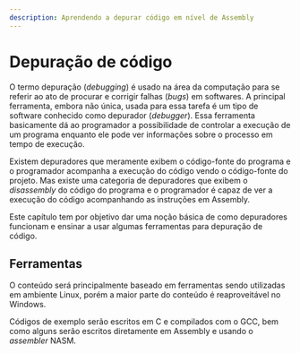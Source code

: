 ```yaml
---
description: Aprendendo a depurar código em nível de Assembly
---
```


# Depuração de código

O termo depuração (_debugging_) é usado na área da computação para se referir ao ato de procurar e corrigir falhas (_bugs_) em softwares. A principal ferramenta, embora não única, usada para essa tarefa é um tipo de software conhecido como depurador (_debugger_). Essa ferramenta basicamente dá ao programador a possibilidade de controlar a execução de um programa enquanto ele pode ver informações sobre o processo em tempo de execução.

Existem depuradores que meramente exibem o código-fonte do programa e o programador acompanha a execução do código vendo o código-fonte do projeto. Mas existe uma categoria de depuradores que exibem o _disassembly_ do código do programa e o programador é capaz de ver a execução do código acompanhando as instruções em Assembly.

Este capítulo tem por objetivo dar uma noção básica de como depuradores funcionam e ensinar a usar algumas ferramentas para depuração de código.

## Ferramentas

O conteúdo será principalmente baseado em ferramentas sendo utilizadas em ambiente Linux, porém a maior parte do conteúdo é reaproveitável no Windows.

Códigos de exemplo serão escritos em C e compilados com o GCC, bem como alguns serão escritos diretamente em Assembly e usando o _assembler_ NASM.
